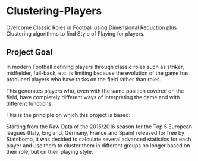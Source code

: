 # Clustering-Players
Overcome Classic Roles in Football using Dimensional Reduction plus Clustering algorithms to find Style of Playing for players.

## Project Goal
In modern Football defining players through classic roles such as striker, midfielder, full-back, etc. is limiting because the evolution of the game has produced players who have tasks on the field rather than roles.

This generates players who, even with the same position covered on the field, have completely different ways of interpreting the game and with different functions.

This is the principle on which this project is based:

Starting from the Raw Data of the 2015/2016 season for the Top 5 European leagues (Italy, England, Germany, France and Spain) released for free by Statsbomb, it was decided to calculate several advanced statistics for each player and use them to cluster them in different groups no longer based on their role, but on their playing style.



